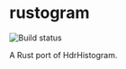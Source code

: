# rustogram

![Build status](https://travis-ci.org/epickrram/rustogram.svg?branch=master)

A Rust port of HdrHistogram.
